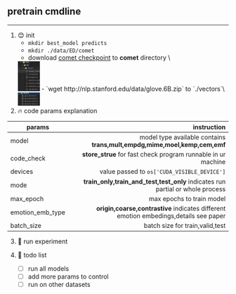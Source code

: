 ## pretrain cmdline

---

1. :blush: init
    - `mkdir best_model predicts`
    - `mkdir ./data/ED/comet` 
    - download [comet checkpoint](https://github.com/allenai/comet-atomic-2020) to **comet** directory \
    <img src='./cache_files/comet_dir.png' width=50/>
    - `wget http://nlp.stanford.edu/data/glove.6B.zip` to `./vectors`\
    <img src='./cache_files/vectors.png' width=50/>
2. :fire: code params explanation
   
| params        | instruction   |  
| --------   | -----:  |
| model    | model type available contains **trans,mult,empdg,mime,moel,kemp,cem,emf** |  
| code_check        |   **store_strue** for fast check program runnable in ur machine  |  
|devices | value passed to `os['CUDA_VISIBLE_DEVICE']` |
|mode| **train_only,train_and_test,test_only** indicates run partial or whole process| 
|max_epoch|max epochs to train model|
|emotion_emb_type|**origin,coarse,contrastive** indicates different emotion embedings,details see paper|
| batch_size       |    batch size for train,valid,test    | 

3. :dog: run experiment
   
4. :mag_right: todo list
   - [ ] run all models
   - [ ] add more params to control
   - [ ] run on other datasets